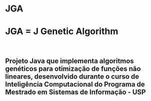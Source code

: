 # JGA

<h1>JGA = J Genetic Algorithm </h1>
<br/>
<h2>Projeto Java que implementa algoritmos genéticos para otimização de funções não lineares, desenvolvido durante o curso de
Inteligência Computacional do Programa de Mestrado em Sistemas de Informação - USP </h2>
